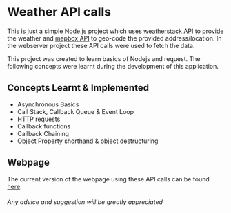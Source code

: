 # Weather API calls

This is just a simple Node.js project which uses [weatherstack API](weatherstack.com) to provide the weather and [mapbox API](mapbox.com) to geo-code the provided address/location.
In the webserver project these API calls were used to fetch the data. 

This project was created to learn basics of Nodejs and request. The following concepts were learnt during the development of this application.

## Concepts Learnt & Implemented 

* Asynchronous Basics
* Call Stack, Callback Queue & Event Loop
* HTTP requests
* Callback functions
* Callback Chaining
* Object Property shorthand & object destructuring

## Webpage 

The current version of the webpage using these API calls can be found [here](http://abhinav-weather-application.herokuapp.com/).
###### Any advice and suggestion will be greatly appreciated
